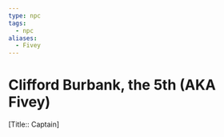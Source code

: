```yaml
---
type: npc
tags:
  - npc
aliases:
  - Fivey
---
```


# Clifford Burbank, the 5th (AKA Fivey)
[Title:: Captain]